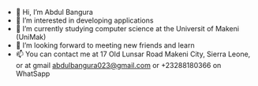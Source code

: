 - 👋 Hi, I’m Abdul Bangura
- 👀 I’m interested in developing applications
- 🌱 I’m currently studying computer science at the Universit of Makeni (UniMak)
- 💞️ I’m looking forward to meeting new friends and learn 
- 📫 You can contact me at 17 Old Lunsar Road Makeni City, Sierra Leone, or at gmail abdulbangura023@gmail.com or +23288180366 on WhatSapp

<!---
BanguraAbdul/BanguraAbdul is a ✨ special ✨ repository because its `README.md` (this file) appears on your GitHub profile.
You can click the Preview link to take a look at your changes.
--->
